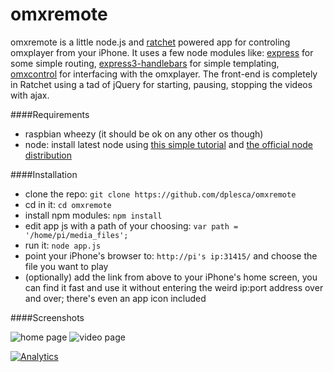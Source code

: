 omxremote
=========

omxremote is a little node.js and [ratchet](http://maker.github.io/ratchet/) powered app for controling omxplayer from your iPhone. It uses a few node modules like: [express](http://expressjs.com/) for some simple routing, [express3-handlebars](https://github.com/ericf/express3-handlebars) for simple templating, [omxcontrol](https://github.com/rikkertkoppes/omxcontrol) for interfacing with the omxplayer. The front-end is completely in Ratchet using a tad of jQuery for starting, pausing, stopping the videos with ajax. 

####Requirements

- raspbian wheezy (it should be ok on any other os though)
- node: install latest node using [this simple tutorial](http://blog.rueedlinger.ch/2013/03/raspberry-pi-and-nodejs-basic-setup/) and [the official node distribution](http://nodejs.org/dist/)

####Installation

- clone the repo: `git clone https://github.com/dplesca/omxremote`
- cd in it: `cd omxremote`
- install npm modules: `npm install`
- edit app js with a path of your choosing: `var path = '/home/pi/media_files';`
- run it: `node app.js`
- point your iPhone's browser to: `http://pi's ip:31415/` and choose the file you want to play
- (optionally) add the link from above to your iPhone's home screen, you can find it fast and use it without entering the weird ip:port address over and over; there's even an app icon included

####Screenshots

![home page](http://farm3.staticflickr.com/2840/9282539121_13da5d3980_z.jpg) 
![video page](http://farm4.staticflickr.com/3792/9282538835_c315de781d_z.jpg)

[![Analytics](https://ga-beacon.appspot.com/UA-5915627-11/omxremote/index)](https://github.com/igrigorik/ga-beacon)
